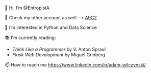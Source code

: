 👋 Hi, I’m @EntropistA

🤫 Check my other account as well --> [A9C2](https://github.com/a9c2)

👀 I’m interested in Python and Data Science

📚 I'm currently reading:
- _Think Like a Programmer_ by V. Anton Spraul
- _Flask Web Development_ by Miguel Grinberg

📫 How to reach me https://www.linkedin.com/in/adam-wilczynski/

<!---
EntropistA/EntropistA is a ✨ special ✨ repository because its `README.md` (this file) appears on your GitHub profile.
You can click the Preview link to take a look at your changes.
--->

